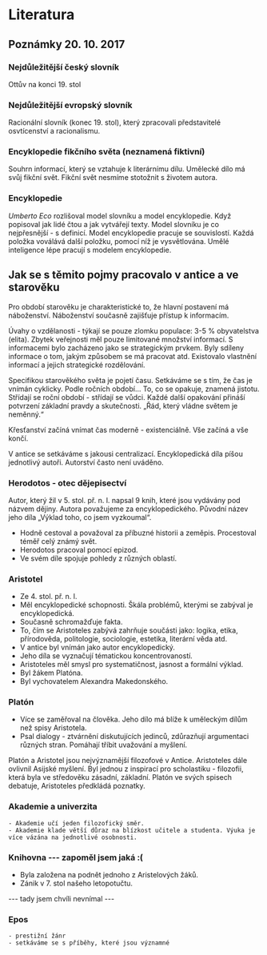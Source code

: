 # Literatura

## Poznámky 20. 10. 2017

### Nejdůležitější český slovník
Ottův na konci 19. stol

### Nejdůležitější evropský slovník
Racionální slovník (konec 19. stol), který zpracovali představitelé osvtícenství a racionalismu.

### Encyklopedie fikčního světa  (neznamená fiktivní)
Souhrn informací, který se vztahuje k literárnímu dílu. Umělecké dílo má svůj fikční svět.
Fikční svět nesmíme stotožnit s životem autora.

### Encyklopedie
*Umberto Eco* rozlišoval model slovníku a model encyklopedie. Když popisoval jak lidé čtou a jak vytvářejí texty.
Model slovníku je co nejpřesnější  - s definicí.
Model encyklopedie pracuje se souvislostí. Každá položka voválává další položku, pomocí níž je vysvětlována. Umělé inteligence lépe pracují s modelem encyklopedie.

## Jak se s těmito pojmy pracovalo v antice a ve starověku

Pro období starověku je charakteristické to, že hlavní postavení má náboženství. Náboženství současně zajišťuje přístup k informacím.

Úvahy o vzdělanosti - týkají se pouze zlomku populace: 3-5 % obyvatelstva (elita).
Zbytek veřejnosti měl pouze limitované množství informací. S informacemi bylo zacházeno  jako se strategickým prvkem. Byly sdíleny informace o tom, jakým způsobem se má pracovat atd. Existovalo vlastnění informací a jejich strategické rozdělování.

Specifikou starověkého světa je pojetí času. Setkáváme se s tím, že čas je vnímán cyklicky. Podle ročních období... To, co se opakuje, znamená jistotu. Střídají se roční období - střídají se vůdci. Každé další opakování přináší potvrzení základní pravdy a skutečnosti.
„Řád, který vládne světem je neměnný.“

Křesťanství začíná vnímat čas moderně - existenciálně. Vše začíná a vše končí.

V antice se setkáváme s jakousi centralizací. Encyklopedická díla píšou jednotlivý autoři. Autorství často není uváděno.

### Herodotos - otec dějepisectví
Autor, který žil v 5. stol. př. n. l. napsal 9 knih, které jsou vydávány pod názvem dějiny.
Autora považujeme za encyklopedického. Původní název jeho díla „Výklad toho, co jsem vyzkoumal“. 
- Hodně cestoval a považoval za příbuzné historii a zeměpis. Procestoval téměř celý známý svět.
- Herodotos pracoval pomocí epizod.
- Ve svém díle spojuje pohledy z různých oblastí.

### Aristotel
- Ze 4. stol. př. n. l.
- Měl encyklopedické schopnosti. Škála problémů, kterými se zabýval je encyklopedická.
- Současně schromažďuje fakta.
- To, čím se Aristoteles zabývá zahrňuje součásti jako: logika, etika, přírodověda, politologie, sociologie, estetika, literární věda atd.
- V antice byl vnímán jako autor encyklopedický.
- Jeho díla se vyznačují tématickou koncentrovaností.
- Aristoteles měl smysl pro systematičnost, jasnost a formální výklad.
- Byl žákem Platóna.
- Byl vychovatelem Alexandra Makedonského.
	
### Platón
- Více se zaměřoval na člověka. Jeho dílo má blíže k uměleckým dílům než spisy Aristotela.
- Psal dialogy - ztvárnění diskutujících jedinců, zdůrazňují argumentaci různých stran. Pomáhají tříbit uvažování a myšlení.


Platón a Aristotel jsou nejvýznamější filozofové v Antice.
Aristoteles dále ovlivnil Asijské myšlení. Byl jednou z inspirací pro scholastiku - filozofii, která byla ve středověku zásadní, základní.
Platón ve svých spisech debatuje, Aristoteles předkládá poznatky.

### Akademie a univerzita
	- Akademie učí jeden filozofický směr.
	- Akademie klade větší důraz na blízkost učitele a studenta. Výuka je více vázána na jednotlivé osobnosti.


### Knihovna --- zapoměl jsem jaká :(
- Byla založena na podnět jednoho z Aristelových žáků.
- Zánik v 7. stol našeho letopotučtu.

--- tady jsem chvíli nevnímal --- 

### Epos
	- prestižní žánr
	- setkáváme se s příběhy, které jsou významné



	
